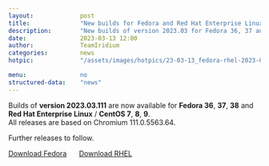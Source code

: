 ```yaml
---
layout: 			post
title:  			"New builds for Fedora and Red Hat Enterprise Linux / CentOS"
description: 		"New builds of version 2023.03 for Fedora 36, 37 and 38, as well as Red Hat Enterprise Linux and CentOS 7, 8 and 9."
date:	 			2023-03-13 12:00
author:				TeamIridium
categories:			news
hotpic:				"/assets/images/hotpics/23-03-13_fedora-rhel-2023-03.png"

menu: 				no
structured-data:	"news"
---
```

Builds of **version 2023.03.111** are now available for **Fedora 36**, **37**, **38** and **Red Hat Enterprise Linux** / **CentOS 7**, **8**, **9**.    
All releases are based on Chromium 111.0.5563.64.   

Further releases to follow.

<a style="margin-right:1.5em;margin-bottom:1.5em;" href="/downloads/fedora" class="button download" title="download Iridium Browser for Fedora">Download Fedora</a> <a href="/downloads/rhel" class="button download" title="download Iridium Browser for Red Hat Enterprise Linux / CentOS">Download  RHEL</a>

